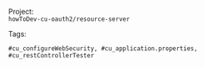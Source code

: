 Project:<br>
``howToDev-cu-oauth2/resource-server``

Tags:<br>
```
#cu_configureWebSecurity, #cu_application.properties, #cu_restControllerTester
```


